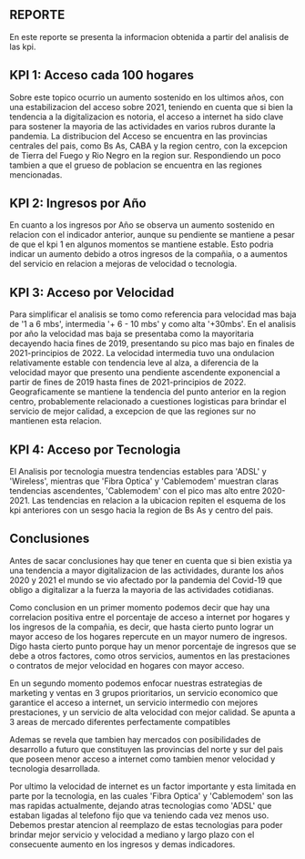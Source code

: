 ## REPORTE 

En este reporte se presenta la informacion obtenida a partir del analisis de las kpi. 

## KPI 1: Acceso cada 100 hogares

Sobre este topico ocurrio un aumento sostenido en los ultimos años, con una estabilizacion del acceso sobre 2021, teniendo en cuenta que  si bien la tendencia a la digitalizacion es notoria, el acceso a internet ha sido clave para sostener la mayoria de las actividades en varios rubros durante la pandemia. 
La distribucion del Acceso se encuentra en las provincias centrales del pais, como Bs As, CABA y la region centro, con la excepcion de Tierra del Fuego y Rio Negro en la region sur. Respondiendo un poco tambien a que el grueso de poblacion se encuentra en las regiones mencionadas. 

## KPI 2: Ingresos por Año 

En cuanto a los ingresos por Año se observa un aumento sostenido en relacion con el indicador anterior, aunque su pendiente se mantiene a pesar de que el kpi 1 en algunos momentos se mantiene estable. Esto podria indicar un aumento debido a otros ingresos de la compañia, o a aumentos del servicio en relacion a mejoras de velocidad o tecnologia. 

## KPI 3: Acceso por Velocidad 

Para simplificar el analisis se tomo como referencia para velocidad mas baja de '1 a 6 mbs', intermedia '+ 6 - 10 mbs' y como alta '+30mbs'. 
En el analisis por año la velocidad mas baja se presentaba como la mayoritaria decayendo hacia fines de 2019, presentando su pico mas bajo en finales de 2021-principios de 2022. La velocidad intermedia tuvo una ondulacion relativamente estable con tendencia leve al alza, a diferencia de la velocidad mayor que presento una pendiente ascendente exponencial a partir de fines de 2019 hasta fines de 2021-principios de 2022. 
Geograficamente se mantiene la tendencia del punto anterior en la region centro, probablemente relacionado a cuestiones logisticas para brindar el servicio de mejor calidad, a excepcion de que las regiones sur no mantienen esta relacion. 

## KPI 4: Acceso por Tecnologia 

El Analisis por tecnologia muestra tendencias estables para 'ADSL' y 'Wireless', mientras que 'Fibra Optica' y 'Cablemodem' muestran claras tendencias ascendentes, 'Cablemodem' con el pico mas alto entre 2020-2021. 
Las tendencias en relacion a la ubicacion repiten el esquema de los kpi anteriores con un sesgo hacia la region de Bs As y centro del pais.



## Conclusiones 

Antes de sacar conclusiones hay que tener en cuenta que si bien existia ya una tendencia a mayor digitalizacion de las actividades, durante los años 2020 y 2021 el mundo se vio afectado por la pandemia del Covid-19 que obligo a digitalizar a la fuerza la mayoria de las actividades cotidianas.

Como conclusion en un primer momento podemos decir que hay una correlacion positiva entre el porcentaje de acceso a internet por hogares y los ingresos de la compañia, es decir, que hasta cierto punto lograr un mayor acceso de los hogares repercute en un mayor numero de ingresos. 
Digo hasta cierto punto porque hay un menor porcentaje de ingresos que se debe a otros factores, como otros servicios, aumentos en las prestaciones o contratos de mejor velocidad en hogares con mayor acceso. 

En un segundo momento podemos enfocar nuestras estrategias de marketing y ventas en 3 grupos prioritarios, un servicio economico que garantice el acceso a internet, un servicio intermedio con mejores prestaciones, y un servicio de alta velocidad con mejor calidad. Se apunta a 3 areas de mercado diferentes perfectamente compatibles 

Ademas se revela que tambien hay mercados con posibilidades de desarrollo a futuro que constituyen las provincias del norte y sur del pais que poseen menor acceso a internet como tambien menor velocidad y tecnologia desarrollada. 

Por ultimo la velocidad de internet es un factor importante y esta limitada en parte por la tecnologia, en las cuales 'Fibra Optica' y 'Cablemodem' son las mas  rapidas actualmente, dejando atras tecnologias como 'ADSL' que estaban ligadas al telefono fijo que va teniendo cada vez menos uso. 
Debemos prestar atencion al reemplazo de estas tecnologias para poder brindar mejor servicio y velocidad a mediano y largo plazo con el consecuente aumento en los ingresos y demas indicadores. 
